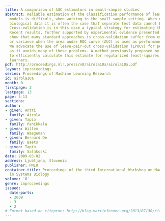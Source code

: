```yaml
---
title: A comparison of AUC estimators in small-sample studies
abstract: Reliable estimation of the classification performance of learned predictive
  models is difficult, when working in the small sample setting. When dealing with
  biological data it is often the case that separate test data cannot be afforded.
  Cross-validation is in this case a typical strategy for estimating the performance.
  Recent results, further supported by experimental evidence presented in this article,
  show that many standard approaches to cross-validation suffer from extensive bias
  or variance when the area under ROC curve (AUC) is used as performance measure.
  We advocate the use of leave-pair-out cross-validation (LPOCV) for performance estimation,
  as it avoids many of these problems. A method previously proposed by us can be used
  to efficiently calculate this estimate for regularized least-squares (RLS) based
  learners.
pdf: http://proceedings.mlr.press/v8/airola10a/airola10a.pdf
layout: inproceedings
series: Proceedings of Machine Learning Research
id: airola10a
month: 0
firstpage: 3
lastpage: 13
page: 3-13
sections: 
author:
- given: Antti
  family: Airola
- given: Tapio
  family: Pahikkala
- given: Willem
  family: Waegeman
- given: Bernard De
  family: Baets
- given: Tapio
  family: Salakoski
date: 2009-03-02
address: Ljubljana, Slovenia
publisher: PMLR
container-title: Proceedings of the third International Workshop on Machine Learning
  in Systems Biology
volume: '8'
genre: inproceedings
issued:
  date-parts:
  - 2009
  - 3
  - 2
# Format based on citeproc: http://blog.martinfenner.org/2013/07/30/citeproc-yaml-for-bibliographies/
---
```

